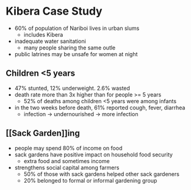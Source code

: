 # Kibera Case Study
- 60% of population of Nariboi lives in urban slums
	- includes Kibera
- inadequate water sanitationi
	- many people sharing the same outle
- public latrines may be unsafe for women at night
## Children <5 years
- 47% stunted, 12% underweight. 2.6% wasted
- death rate more than 3x higher than for people >= 5 years
	- 52% of deaths among children <5 years were among infants
- in the two weeks before death, 61% reported cough, fever, diarrhea
	- infection -> undernourished -> more infection
## [[Sack Garden]]ing
- people may spend 80% of income on food
- sack gardens have positive impact on household food security
	- extra food and sometimes income
- strengthens social capital among farmers
	- 50% of those with sack gardens helped other sack gardeners
	- 20% belonged to formal or informal gardening group
